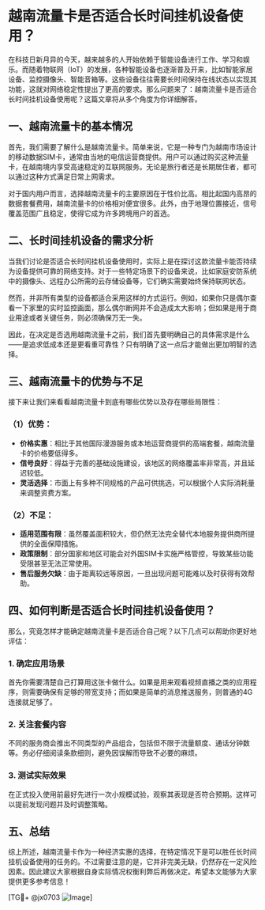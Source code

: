 # 越南流量卡是否适合长时间挂机设备使用？

在科技日新月异的今天，越来越多的人开始依赖于智能设备进行工作、学习和娱乐。而随着物联网（IoT）的发展，各种智能设备也逐渐普及开来，比如智能家居设备、监控摄像头、智能音箱等。这些设备往往需要长时间保持在线状态以实现其功能，这就对网络稳定性提出了更高的要求。那么问题来了：越南流量卡是否适合长时间挂机设备使用呢？这篇文章将从多个角度为你详细解答。

## 一、越南流量卡的基本情况

首先，我们需要了解什么是越南流量卡。简单来说，它是一种专门为越南市场设计的移动数据SIM卡，通常由当地的电信运营商提供。用户可以通过购买这种流量卡，在越南境内享受高速稳定的互联网服务。无论是旅行者还是长期居住者，都可以通过这种方式满足日常上网需求。

对于国内用户而言，选择越南流量卡的主要原因在于性价比高。相比起国内高昂的数据套餐费用，越南流量卡的价格相对便宜很多。此外，由于地理位置接近，信号覆盖范围广且稳定，使得它成为许多跨境用户的首选。

## 二、长时间挂机设备的需求分析

当我们讨论是否适合长时间挂机设备使用时，实际上是在探讨这款流量卡能否持续为设备提供可靠的网络支持。对于一些特定场景下的设备来说，比如家庭安防系统中的摄像头、远程办公所需的云存储设备等，它们确实需要始终保持联网状态。

然而，并非所有类型的设备都适合采用这样的方式运行。例如，如果你只是偶尔查看一下家里的实时监控画面，那么偶尔断网并不会造成太大影响；但如果是用于商业用途或者关键任务，则必须确保万无一失。

因此，在决定是否选用越南流量卡之前，我们首先要明确自己的具体需求是什么——是追求低成本还是更看重可靠性？只有明确了这一点后才能做出更加明智的选择。

## 三、越南流量卡的优势与不足

接下来让我们来看看越南流量卡到底有哪些优势以及存在哪些局限性：

### （1）优势：
- **价格实惠**：相比于其他国际漫游服务或本地运营商提供的高端套餐，越南流量卡的价格要低得多。
- **信号良好**：得益于完善的基础设施建设，该地区的网络覆盖率非常高，并且延迟较低。
- **灵活选择**：市面上有多种不同规格的产品可供挑选，可以根据个人实际消耗量来调整资费方案。

### （2）不足：
- **适用范围有限**：虽然覆盖面积较大，但仍然无法完全替代本地服务提供商所提供的全面保障措施。
- **政策限制**：部分国家和地区可能会对外国SIM卡实施严格管控，导致某些功能受限甚至无法正常使用。
- **售后服务欠缺**：由于距离较远等原因，一旦出现问题可能难以及时获得有效帮助。

## 四、如何判断是否适合长时间挂机设备使用？

那么，究竟怎样才能确定越南流量卡是否适合自己呢？以下几点可以帮助你更好地评估：

### 1. 确定应用场景
首先你需要清楚自己打算用这张卡做什么。如果是用来观看视频直播之类的应用程序，则需要确保有足够的带宽支持；而如果是简单的消息推送服务，则普通的4G连接就足够了。

### 2. 关注套餐内容
不同的服务商会推出不同类型的产品组合，包括但不限于流量额度、通话分钟数等。务必仔细阅读条款细则，避免因误解而导致不必要的麻烦。

### 3. 测试实际效果
在正式投入使用前最好先进行一次小规模试验，观察其表现是否符合预期。这样可以提前发现问题并及时调整策略。

## 五、总结

综上所述，越南流量卡作为一种经济实惠的选择，在特定情况下是可以胜任长时间挂机设备使用的任务的。不过需要注意的是，它并非完美无缺，仍然存在一定风险因素。因此建议大家根据自身实际情况权衡利弊后再做决定。希望本文能够为大家提供更多参考信息！

[TG💪+ @jx0703 ![Image](https://github.com/user-attachments/assets/dbca1d08-cadb-493c-b0ec-ad6f7a83f270)]